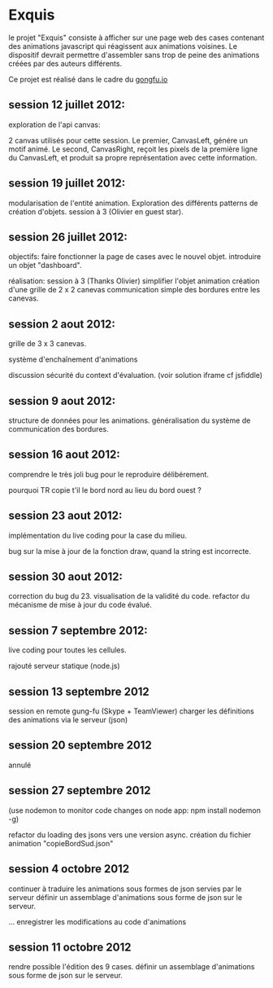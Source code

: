Exquis
======

le projet "Exquis" consiste à afficher sur une page web des cases contenant des animations javascript qui réagissent aux animations voisines. Le dispositif devrait permettre d'assembler sans trop de peine des animations créées par des auteurs différents.

Ce projet est réalisé dans le cadre du [gongfu.io](http://gongfu.io/)


session 12 juillet 2012:
------------------------

exploration de l'api canvas:

2 canvas utilisés pour cette session. 
Le premier, CanvasLeft, génére un motif animé.
Le second, CanvasRight, reçoit les pixels de la première ligne du CanvasLeft, et produit
sa propre représentation avec cette information.


session 19 juillet 2012:
------------------------

modularisation de l'entité animation. 
Exploration des différents patterns de création d'objets.
session à 3 (Olivier en guest star).


session 26 juillet 2012:
------------------------

objectifs: faire fonctionner la page de cases avec le nouvel objet.
introduire un objet "dashboard".

réalisation: 
session à 3 (Thanks Olivier)
simplifier l'objet animation
création d'une grille de 2 x 2 canevas
communication simple des bordures entre les canevas.


session 2 aout 2012:
--------------------

grille de 3 x 3 canevas.

système d'enchaînement d'animations

discussion sécurité du context d'évaluation. (voir solution iframe cf jsfiddle)


session 9 aout 2012:
-------------------

structure de données pour les animations.
généralisation du système de communication des bordures.


session 16 aout 2012:
---------------------

comprendre le très joli bug pour le reproduire délibérement.

pourquoi TR  copie t'il le bord nord au lieu du bord ouest ?


session 23 aout 2012:
---------------------

implémentation du live coding pour la case du milieu.

bug sur la mise à jour de la fonction draw, quand la string est incorrecte.


session 30 aout 2012:
---------------------

correction du bug du 23.
visualisation de la validité du code.
refactor du mécanisme de mise à jour du code évalué.


session 7 septembre 2012:
-------------------------

live coding pour toutes les cellules.

rajouté serveur statique (node.js)


session 13 septembre 2012
-------------------------

session en remote gung-fu (Skype + TeamViewer)
charger les définitions des animations via le serveur (json)


session 20 septembre 2012
-------------------------

annulé


session 27 septembre 2012
-------------------------

(use nodemon to monitor code changes on node app: npm install nodemon -g)

refactor du loading des jsons vers une version async.
création du fichier animation "copieBordSud.json"


session 4 octobre 2012
----------------------

continuer à traduire les animations sous formes de json servies par le serveur
définir un assemblage d'animations sous forme de json sur le serveur.

...
enregistrer les modifications au code d'animations


session 11 octobre 2012
-----------------------

rendre possible l'édition des 9 cases.
définir un assemblage d'animations sous forme de json sur le serveur.


